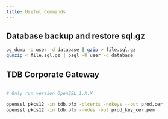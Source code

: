 ```yaml
---
title: Useful Commands
---
```


## Database backup and restore sql.gz

```bash
pg_dump -U user -d database | gzip > file.sql.gz
gunzip < file.sql.gz | psql -U user -d database
```

## TDB Corporate Gateway

```bash

# Only run version OpenSSL 1.X.X

openssl pkcs12 -in tdb.pfx -clcerts -nokeys --out prod.cer
openssl pkcs12 -in tdb.pfx -nodes -out prod_key_cer.pem

```
